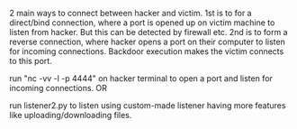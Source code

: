 2 main ways to connect between hacker and victim. 1st is to for a direct/bind
connection, where a port is opened up on victim machine to listen from hacker.
But this can be detected by firewall etc. 2nd is to form a reverse connection,
where hacker opens a port on their computer to listen for incoming connections.
Backdoor execution makes the victim connects to this port.

run "nc -vv -l -p 4444" on hacker terminal to open a port and listen for 
incoming connections. OR 

run listener2.py to listen using custom-made listener having more features like uploading/downloading
files.